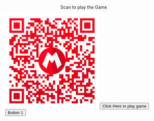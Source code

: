 <center><p>Scan to play the Game</p></center>
<img src="./img/qr-code.png" width="300" 
     height="300"></img>
<button class="button" role="button" src="https://adserasinghe.github.io/supermario.github.io/">Click Here to play game</button>
<style>
     .button{
          .button {
  background-color: #EA4C89;
  border-radius: 8px;
  border-style: none;
  box-sizing: border-box;
  color: #FFFFFF;
  cursor: pointer;
  display: inline-block;
  font-family: "Haas Grot Text R Web", "Helvetica Neue", Helvetica, Arial, sans-serif;
  font-size: 14px;
  font-weight: 500;
  height: 40px;
  line-height: 20px;
  list-style: none;
  margin: 0;
  outline: none;
  padding: 10px 16px;
  position: relative;
  text-align: center;
  text-decoration: none;
  transition: color 100ms;
  vertical-align: baseline;
  user-select: none;
  -webkit-user-select: none;
  touch-action: manipulation;
}

.button-1:hover,
.button-1:focus {
  background-color: #F082AC;
}

          }
</style>
<button class="button-1" role="button">Button 1</button>
